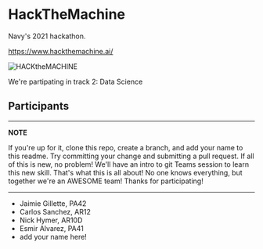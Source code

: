# HackTheMachine
Navy's 2021 hackathon.  

https://www.hackthemachine.ai/

![HACKtheMACHINE](https://res.cloudinary.com/bizzaboprod/image/upload/q_auto:best,c_crop,g_custom/v1614875380/kbioq0gfijbcjpz254bq.png)

We're partipating in track 2: Data Science 

## Participants
---
**NOTE**

If you're up for it, clone this repo, create a branch, and add your name to this readme.  Try committing your change and submitting a pull request.  If all of this is new, no problem!  We'll have an intro to git Teams session to learn this new skill.  That's what this is all about!  No one knows everything, but together we're an AWESOME team!  Thanks for participating!

---

- Jaimie Gillette, PA42
- Carlos Sanchez, AR12
- Nick Hymer, AR10D
- Esmir Alvarez, PA41
- add your name here!

